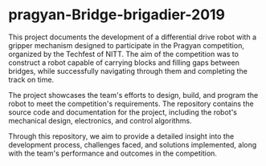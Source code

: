 # pragyan-Bridge-brigadier-2019

This project documents the development of a differential drive robot with a gripper mechanism designed to participate in the Pragyan competition, organized by the Techfest of NITT. The aim of the competition was to construct a robot capable of carrying blocks and filling gaps between bridges, while successfully navigating through them and completing the track on time.

The project showcases the team's efforts to design, build, and program the robot to meet the competition's requirements. The repository contains the source code and documentation for the project, including the robot's mechanical design, electronics, and control algorithms.

Through this repository, we aim to provide a detailed insight into the development process, challenges faced, and solutions implemented, along with the team's performance and outcomes in the competition.

